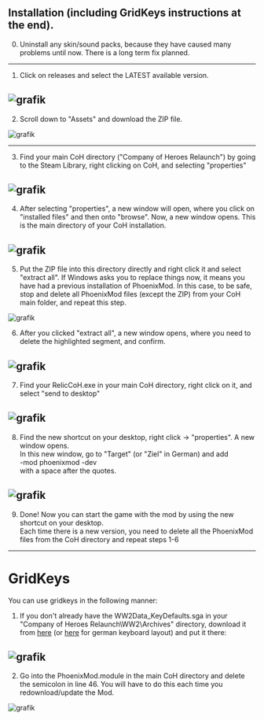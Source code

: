 ## Installation (including GridKeys instructions at the end). 

0. Uninstall any skin/sound packs, because they have caused many problems until now. There is a long term fix planned.
---
1. Click on releases and select the LATEST available version.
   
![grafik](https://github.com/Nubb3r/PhoenixMod/assets/12478713/9ae5df69-ed13-4bb8-9d13-8f8a058fe081)
---
2. Scroll down to "Assets" and download the ZIP file.
   
![grafik](https://github.com/Nubb3r/PhoenixMod/assets/12478713/18778d9b-13d7-4aca-b1ed-37d8ed9a9416)

---
3. Find your main CoH directory ("Company of Heroes Relaunch") by going to the Steam Library, right clicking on CoH, and selecting "properties"

![grafik](https://github.com/Nubb3r/PhoenixMod/assets/12478713/c48f9951-46ba-47a3-bedd-8a1fde19860a)
---
4. After selecting "properties", a new window will open, where you click on "installed files" and then onto "browse". Now, a new window opens. This is the main directory of your CoH installation.
   
![grafik](https://github.com/Nubb3r/PhoenixMod/assets/12478713/9b74b189-2370-4ef6-8466-cc76a4b92b46)
---
5. Put the ZIP file into this directory directly and right click it and select "extract all". If Windows asks you to replace things now, it means you have had a previous installation of PhoenixMod. In this case, to be safe, stop and delete all PhoenixMod files (except the ZIP) from your CoH main folder, and repeat this step.

![grafik](https://github.com/Nubb3r/PhoenixMod/assets/12478713/e7e877e8-4d15-47a9-abb3-e7ea4b52596a)

6. After you clicked "extract all", a new window opens, where you need to delete the highlighted segment, and confirm.

![grafik](https://github.com/Nubb3r/PhoenixMod/assets/12478713/4e525c4e-ae84-40ba-aae1-c19dc85dd5e7)
---
7. Find your RelicCoH.exe in your main CoH directory, right click on it, and select "send to desktop"
   
![grafik](https://user-images.githubusercontent.com/12478713/160441611-e84c3e7d-2100-4a3d-9f23-d4a707afbe14.png)
---
8. Find the new shortcut on your desktop, right click -> "properties". A new window opens.<br>
In this new window, go to "Target" (or "Ziel" in German) and add<br>
-mod phoenixmod -dev<br>
with a space after the quotes.

![grafik](https://user-images.githubusercontent.com/12478713/200003634-db392825-e72f-402d-b698-f9e3541d6952.png)
---
9. Done! Now you can start the game with the mod by using the new shortcut on your desktop. <br>
Each time there is a new version, you need to delete all the PhoenixMod files from the CoH directory and repeat steps 1-6
---
# GridKeys
You can use gridkeys in the following manner:

1. If you don't already have the WW2Data_KeyDefaults.sga in your "Company of Heroes Relaunch\WW2\Archives" directory,
   download it from [here](https://github.com/Nubb3r/PhoenixMod/files/8417378/WW2Data_KeyDefaults.zip) (or [here](https://github.com/Nubb3r/PhoenixMod/files/8417617/WW2Data_KeyDefaults_de.zip) for german keyboard layout) and put it there:
   
![grafik](https://user-images.githubusercontent.com/12478713/161741018-b3a25ffc-bee1-4249-95a4-ffb77d7e0509.png)
---
2. Go into the PhoenixMod.module in the main CoH directory and delete the semicolon in line 46. You will have to do this each time you redownload/update the Mod.

![grafik](https://user-images.githubusercontent.com/12478713/161740515-9f49f85c-1be4-4557-9af0-c0668b81d48c.png)



